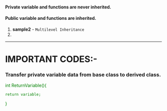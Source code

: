 ####  Private variable and functions are never inherited.
####  Public variable and functions are inherited.


1)  **sample2** -   ````Multilevel Inheritance````
2)  

------------------

# IMPORTANT CODES:-
### Transfer private variable data from base class to derived class.

<font  style="color: green"> 
    
int ReturnVariable(){
    
    return variable;
    
}
</font >
